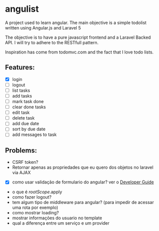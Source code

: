 # angulist
A project used to learn angular. The main objective is a simple todolist written using Angular.js and Laravel 5

The objective is to have a pure javascript frontend and a Laravel Backed API. I will try to adhere to the RESTfull pattern.

Inspiration has come from todomvc.com and the fact that I love todo lists.

## Features:

- [x] login
- [ ] logout
- [ ] list tasks
- [ ] add tasks
- [ ] mark task done
- [ ] clear done tasks
- [ ] edit task
- [ ] delete task
- [ ] add due date
- [ ] sort by due date
- [ ] add messages to task

## Problems:

- CSRF token?
- Retornar apenas as propriedades que eu quero dos objetos no laravel via AJAX
- [x] como usar validação de formulario do angular? ver o [Developer Guide](https://docs.angularjs.org/guide/forms)
- o que é $rootScope.$apply
- como fazer logout? 
- tem algum tipo de middleware para angular? (para impedir de acessar uma rota por exemplo)
- como mostrar loading?
- mostrar informações do usuario no template
- qual a diferença entre um serviço e um provider